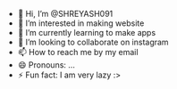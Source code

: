 - 👋 Hi, I’m @SHREYASH091
- 👀 I’m interested in making website
- 🌱 I’m currently learning to make apps
- 💞️ I’m looking to collaborate on instagram
- 📫 How to reach me by my email
- 😄 Pronouns: ...
- ⚡ Fun fact: I am very lazy :>

<!---
SHREYASH091/SHREYASH091 is a ✨ special ✨ repository because its `README.md` (this file) appears on your GitHub profile.
You can click the Preview link to take a look at your changes.
--->
